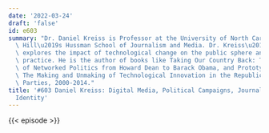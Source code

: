 ```yaml
---
date: '2022-03-24'
draft: 'false'
id: e603
summary: "Dr. Daniel Kreiss is Professor at the University of North Carolina at Chapel\
  \ Hill\u2019s Hussman School of Journalism and Media. Dr. Kreiss\u2019 research\
  \ explores the impact of technological change on the public sphere and political\
  \ practice. He is the author of books like Taking Our Country Back: The Crafting\
  \ of Networked Politics from Howard Dean to Barack Obama, and Prototype Politics:\
  \ The Making and Unmaking of Technological Innovation in the Republican and Democratic\
  \ Parties, 2000-2014."
title: '#603 Daniel Kreiss: Digital Media, Political Campaigns, Journalism, and Partisan
  Identity'
---
```

{{< episode >}}
